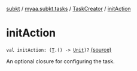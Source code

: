 [subkt](../../index.md) / [myaa.subkt.tasks](../index.md) / [TaskCreator](index.md) / [initAction](./init-action.md)

# initAction

`val initAction: (`[`T`](index.md#T)`.() -> `[`Unit`](https://kotlinlang.org/api/latest/jvm/stdlib/kotlin/-unit/index.html)`)?` [(source)](https://github.com/Myaamori/SubKt/blob/0.1.11/src/main/kotlin/myaa/subkt/tasks/tasks.kt#L238)

An optional closure for configuring the task.

